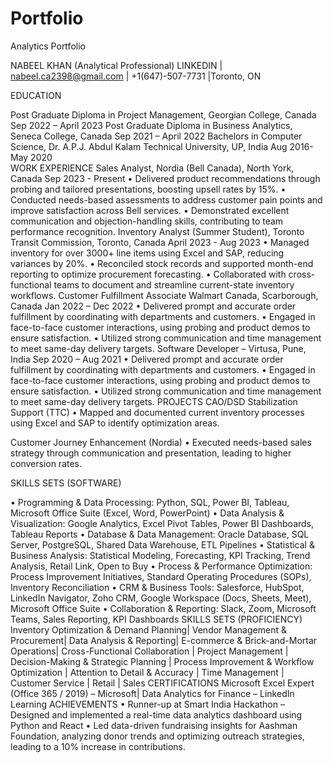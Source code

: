 # Portfolio
Analytics Portfolio

NABEEL KHAN (Analytical Professional)
LINKEDIN | nabeel.ca2398@gmail.com | +1(647)-507-7731 |Toronto, ON

EDUCATION

Post Graduate Diploma in Project Management, Georgian College, Canada	Sep 2022 – April 2023
Post Graduate Diploma in Business Analytics, Seneca College, Canada	Sep 2021 – April 2022
Bachelors in Computer Science, Dr. A.P.J. Abdul Kalam Technical University, UP, India	Aug 2016- May 2020	
WORK EXPERIENCE
Sales Analyst, Nordia (Bell Canada), North York, Canada	Sep 2023 - Present
•	Delivered product recommendations through probing and tailored presentations, boosting upsell rates by 15%.
•	Conducted needs-based assessments to address customer pain points and improve satisfaction across Bell services.
•	Demonstrated excellent communication and objection-handling skills, contributing to team performance recognition.
Inventory Analyst (Summer Student), Toronto Transit Commission, Toronto, Canada	April 2023 - Aug 2023
•	Managed inventory for over 3000+ line items using Excel and SAP, reducing variances by 20%.
•	Reconciled stock records and supported month-end reporting to optimize procurement forecasting.
•	Collaborated with cross-functional teams to document and streamline current-state inventory workflows.
Customer Fulfillment Associate Walmart Canada, Scarborough, Canada	Jan 2022 – Dec 2022
•	Delivered prompt and accurate order fulfillment by coordinating with departments and customers.
•	Engaged in face-to-face customer interactions, using probing and product demos to ensure satisfaction.
•	Utilized strong communication and time management to meet same-day delivery targets.
Software Developer – Virtusa, Pune, India	Sep 2020 – Aug 2021
•	Delivered prompt and accurate order fulfillment by coordinating with departments and customers.
•	Engaged in face-to-face customer interactions, using probing and product demos to ensure satisfaction.
•	Utilized strong communication and time management to meet same-day delivery targets.
PROJECTS
CAO/DSD Stabilization Support (TTC)
•	Mapped and documented current inventory processes using Excel and SAP to identify optimization areas.

Customer Journey Enhancement (Nordia)
•	Executed needs-based sales strategy through communication and presentation, leading to higher conversion rates.

SKILLS SETS (SOFTWARE)
 
• Programming & Data Processing: Python, SQL, Power BI, Tableau, Microsoft Office Suite (Excel, Word, PowerPoint)
• Data Analysis & Visualization: Google Analytics, Excel Pivot Tables, Power BI Dashboards, Tableau Reports
• Database & Data Management: Oracle Database, SQL Server, PostgreSQL, Shared Data Warehouse, ETL Pipelines
• Statistical & Business Analysis: Statistical Modeling, Forecasting, KPI Tracking, Trend Analysis, Retail Link, Open to Buy
• Process & Performance Optimization: Process Improvement Initiatives, Standard Operating Procedures (SOPs), Inventory Reconciliation
• CRM & Business Tools: Salesforce, HubSpot, LinkedIn Navigator, Zoho CRM, Google Workspace (Docs, Sheets, Meet), Microsoft Office Suite
• Collaboration & Reporting: Slack, Zoom, Microsoft Teams, Sales Reporting, KPI Dashboards 
SKILLS SETS (PROFICIENCY)
Inventory Optimization & Demand Planning| Vendor Management & Procurement| Data Analysis & Reporting| E-commerce & Brick-and-Mortar Operations| Cross-Functional Collaboration | Project Management | Decision-Making & Strategic Planning | Process Improvement & Workflow Optimization | Attention to Detail & Accuracy | Time Management | Customer Service | Retail | Sales
CERTIFICATIONS
Microsoft Excel Expert (Office 365 / 2019) – Microsoft|  Data Analytics for Finance – LinkedIn Learning
ACHIEVEMENTS
•	Runner-up at Smart India Hackathon – Designed and implemented a real-time data analytics dashboard using Python and React
•	Led data-driven fundraising insights for Aashman Foundation, analyzing donor trends and optimizing outreach strategies, leading to a 10% increase in contributions.





